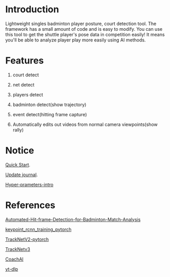 # Introduction

Lightweight singles badminton player posture, court detection tool. The framework has a small amount of code and is easy to modify. You can use this tool to get the shuttle player's pose data in competition easily! It means you'll be able to analyze player play more easily using AI methods.  

# Features

1. court detect

2. net detect

3. players detect

4. badminton detect(show trajectory)

5. event detect(hitting frame capture)  

6. Automatically edits out videos from normal camera viewpoints(show rally)

# Notice

[Quick Start](docs/Quick-Start.md).

[Update journal](documents/Update-journal.md).

[Hyper-prameters-intro](docs/Hyper-prameters-intro.md)

# References

[Automated-Hit-frame-Detection-for-Badminton-Match-Analysis](https://github.com/arthur900530/Automated-Hit-frame-Detection-for-Badminton-Match-Analysis)

[keypoint_rcnn_training_pytorch](https://github.com/alexppppp/keypoint_rcnn_training_pytorch)

[TrackNetV2-pytorch](https://github.com/ChgygLin/TrackNetV2-pytorch)

[TrackNetv3](https://github.com/alenzenx/TracknetV3)

[CoachAI](https://github.com/wywyWang/CoachAI-Projects)

[yt-dlp](https://github.com/yt-dlp/yt-dlp)
